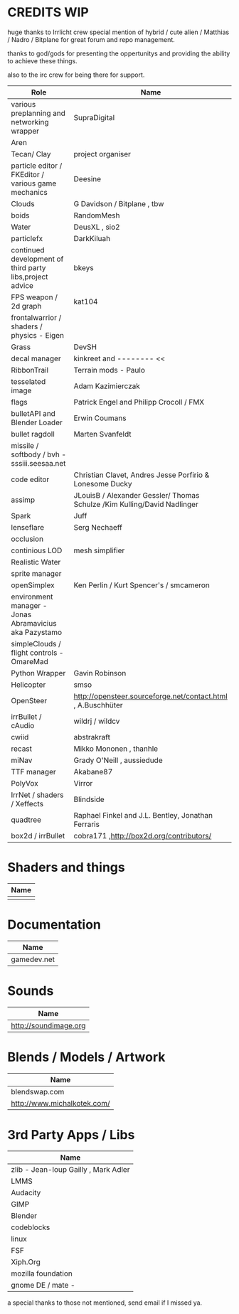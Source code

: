 CREDITS WIP
===========


huge thanks to Irrlicht crew special mention of hybrid / cute alien / Matthias / Nadro / Bitplane for great forum and repo management.

thanks to god/gods for presenting the oppertunitys and providing the ability to achieve these things.

also to the irc crew for being there for support.

| Role               |     Name                                 |
|--------------------|------------------------------------------|
|various preplanning and networking wrapper| SupraDigital|
|Aren|
|Tecan/ Clay| project organiser |
|particle editor / FKEditor / various game mechanics | Deesine|
| Clouds | G Davidson / Bitplane , tbw|
|boids  | RandomMesh|
|Water | DeusXL , sio2 | 
|particlefx| DarkKiluah|
|continued development of third party libs,project advice | bkeys|
|FPS weapon / 2d graph | kat104|
|frontalwarrior / shaders / physics - Eigen|
|Grass | DevSH|
|decal manager | kinkreet and -------- <<|
|RibbonTrail | Terrain mods - Paulo|
|tesselated image | Adam Kazimierczak|
|flags | Patrick Engel and Philipp Crocoll / FMX|
|bulletAPI and Blender Loader |Erwin Coumans|
|bullet ragdoll | Marten Svanfeldt|
|missile / softbody / bvh - sssiii.seesaa.net|
|code editor | Christian Clavet, Andres Jesse Porfirio & Lonesome Ducky|
|assimp | JLouisB / Alexander Gessler/ Thomas Schulze /Kim Kulling/David Nadlinger|
|Spark  | Juff|
|lenseflare | Serg Nechaeff|
|occlusion||
|continious LOD | mesh simplifier| 
|Realistic Water ||
|sprite manager||
|openSimplex | Ken Perlin / Kurt Spencer's / smcameron|
|environment manager - Jonas Abramavicius aka Pazystamo|
|simpleClouds / flight controls - OmareMad|
|Python Wrapper | Gavin Robinson|
|Helicopter	| smso|
|OpenSteer | http://opensteer.sourceforge.net/contact.html , A.Buschhüter|
|irrBullet / cAudio | wildrj / wildcv|
|cwiid | abstrakraft |
|recast | Mikko Mononen , thanhle|
|miNav |  Grady O'Neill , aussiedude|
|TTF manager | Akabane87|
|PolyVox | Virror|
|IrrNet / shaders / Xeffects | Blindside|
|quadtree |  Raphael Finkel and J.L. Bentley,  Jonathan Ferraris|
|box2d 	/ irrBullet	| cobra171 ,http://box2d.org/contributors/|

Shaders and things
=================
| Name	     |
|------------|
|   |

Documentation
=============
| Name	     |
|------------|
| gamedev.net|


Sounds
======
| Name	              |
|---------------------|
|http://soundimage.org|

Blends / Models / Artwork
==========================
| Name	                    |
|---------------------------|
|blendswap.com|
|http://www.michalkotek.com/|


3rd Party Apps / Libs
====================
| Name               | 
|--------------------|
|zlib - Jean-loup Gailly , Mark Adler |
|LMMS|
|Audacity|
|GIMP|
|Blender|
|codeblocks|
|linux|
|FSF|
|Xiph.Org|
|mozilla foundation|
|gnome DE / mate  - |

a special thanks to those not mentioned, send email if I missed ya.

